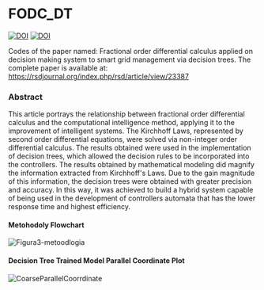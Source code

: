 # FODC_DT
[![DOI](https://zenodo.org/badge/440560213.svg)](https://zenodo.org/account/settings/github/repository/Heictor/FODC_DT) 
[![DOI](https://img.shields.io/badge/RSD-10.33448%2Frsd--v10i16.23387-brightgreen)](https://rsdjournal.org/index.php/rsd/article/view/23387) <br> 

Codes of the paper named: Fractional order differential calculus applied on decision making system to smart grid management via decision trees.
The complete paper is available at: https://rsdjournal.org/index.php/rsd/article/view/23387

### Abstract
This article portrays the relationship between fractional order differential calculus and the computational intelligence method, applying it to the improvement of intelligent systems. The Kirchhoff Laws, represented by second order differential equations, were solved via non-integer order differential calculus. The results obtained were used in the implementation of decision trees, which allowed the decision rules to be incorporated into the controllers. The results obtained by mathematical modeling did magnify the information extracted from Kirchhoff's Laws. Due to the gain magnitude of this information, the decision trees were obtained with greater precision and accuracy. In this way, it was achieved to build a hybrid system capable of being used in the development of controllers automata that has the lower response time and highest efficiency.

#### Metohodoly Flowchart
![Figura3-metoodlogia](https://user-images.githubusercontent.com/39010251/156167705-1bc9c3e2-3842-48f1-8e25-d049012a6056.png)

#### Decision Tree Trained Model Parallel Coordinate Plot
![CoarseParallelCoorrdinate](https://user-images.githubusercontent.com/39010251/156171272-902d1876-1f90-4594-9b5e-a2a887607ccc.png)


